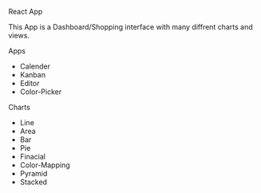 React App

This App is a Dashboard/Shopping interface with many diffrent charts and views.

Apps
  - Calender
  - Kanban
  - Editor
  - Color-Picker

Charts
  - Line
  - Area
  - Bar
  - Pie
  - Finacial
  - Color-Mapping
  - Pyramid
  - Stacked
